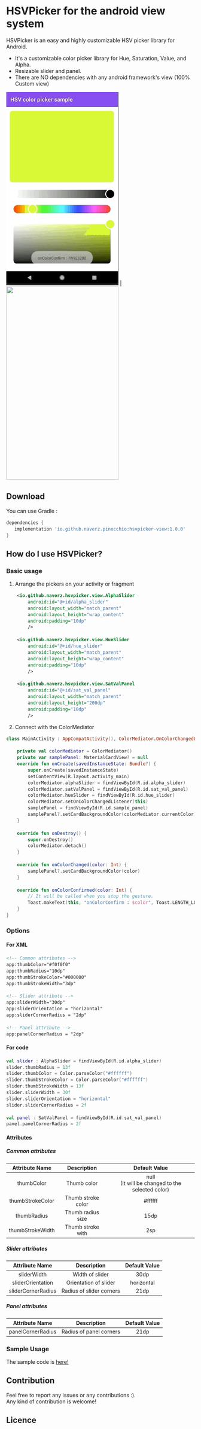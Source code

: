 # HSVPicker for the android view system

HSVPicker is an easy and highly customizable HSV picker library for Android.

- It's a customizable color picker library for Hue, Saturation, Value, and Alpha.
- Resizable slider and panel.
- There are NO dependencies with any android framework's view (100% Custom view)

<img src="static/sample1.gif" width="300" height="517"> | <img src="static/sample2.gif" width="300" height="517">

## Download

You can use Gradle :
```gradle
dependencies {
   implementation 'io.github.naverz.pinocchio:hsvpicker-view:1.0.0'
}
```

## How do I use HSVPicker?

### Basic usage

1. Arrange the pickers on your activity or fragment 
```xml
    <io.github.naverz.hsvpicker.view.AlphaSlider
        android:id="@+id/alpha_slider"
        android:layout_width="match_parent"
        android:layout_height="wrap_content"
        android:padding="10dp"
        />

    <io.github.naverz.hsvpicker.view.HueSlider
        android:id="@+id/hue_slider"
        android:layout_width="match_parent"
        android:layout_height="wrap_content"
        android:padding="10dp"
        />

    <io.github.naverz.hsvpicker.view.SatValPanel
        android:id="@+id/sat_val_panel"
        android:layout_width="match_parent"
        android:layout_height="200dp"
        android:padding="10dp"
        />

```

2. Connect with the ColorMediator
```kotlin
class MainActivity : AppCompatActivity(), ColorMediator.OnColorChangedListener {

    private val colorMediator = ColorMediator()
    private var samplePanel: MaterialCardView? = null
    override fun onCreate(savedInstanceState: Bundle?) {
        super.onCreate(savedInstanceState)
        setContentView(R.layout.activity_main)
        colorMediator.alphaSlider = findViewById(R.id.alpha_slider)
        colorMediator.satValPanel = findViewById(R.id.sat_val_panel)
        colorMediator.hueSlider = findViewById(R.id.hue_slider)
        colorMediator.setOnColorChangedListener(this)
        samplePanel = findViewById(R.id.sample_panel)
        samplePanel?.setCardBackgroundColor(colorMediator.currentColor)
    }

    override fun onDestroy() {
        super.onDestroy()
        colorMediator.detach()
    }

    override fun onColorChanged(color: Int) {
        samplePanel?.setCardBackgroundColor(color)
    }

    override fun onColorConfirmed(color: Int) {
		// It will be called when you stop the gesture.
        Toast.makeText(this, "onColorConfirm : $color", Toast.LENGTH_LONG).show()
    }
}
```
### Options
#### For XML
```xml
<!-- Common attributes -->
app:thumbColor="#f0f0f0"
app:thumbRadius="10dp"
app:thumbStrokeColor="#000000"
app:thumbStrokeWidth="3dp"

<!-- Slider attribute -->
app:sliderWidth="30dp"
app:sliderOrientation = "horizontal"
app:sliderCornerRadius = "2dp"

<!-- Panel attribute -->
app:panelCornerRadius = "2dp"
```

#### For code
```kotlin
val slider : AlphaSlider = findViewById(R.id.alpha_slider)
slider.thumbRadius = 13f
slider.thumbColor = Color.parseColor("#ffffff")
slider.thumbStrokeColor = Color.parseColor("#ffffff")
slider.thumbStrokeWidth = 13f
slider.sliderWidth = 30f
slider.sliderOrientation = "horizontal"
slider.sliderCornerRadius = 2f

val panel : SatValPanel = findViewById(R.id.sat_val_panel)
panel.panelCornerRadius = 2f
```

#### Attributes

##### Common attributes

|  Attribute Name  |    Description     |                    Default Value                     |
|:----------------:|:------------------:|:----------------------------------------------------:|
|    thumbColor    |    Thumb color     | null<br />(It will be changed to the selected color) |
| thumbStrokeColor | Thumb stroke color |                       #ffffff                        |
|   thumbRadius    | Thumb radius size  |                         15dp                         |
| thumbStrokeWidth | Thumb stroke with  |                         2sp                          |

##### Slider attributes

|   Attribute Name   |       Description        | Default Value |
|:------------------:|:------------------------:|:-------------:|
|    sliderWidth     |     Width of slider      |     30dp      |
| sliderOrientation  |  Orientation of slider   |  horizontal   |
| sliderCornerRadius | Radius of slider corners |     21dp      |

##### Panel attributes

|  Attribute Name   |       Description       | Default Value |
|:-----------------:|:-----------------------:|:-------------:|
| panelCornerRadius | Radius of panel corners |     21dp      |

### Sample Usage

The sample code is [here!](../app/src/main/kotlin/io/github/naverz/hsvpicker/sample/MainActivityByKotlin.kt)

## Contribution 

Feel free to report any issues or any contributions :).\
Any kind of contribution is welcome!

## Licence